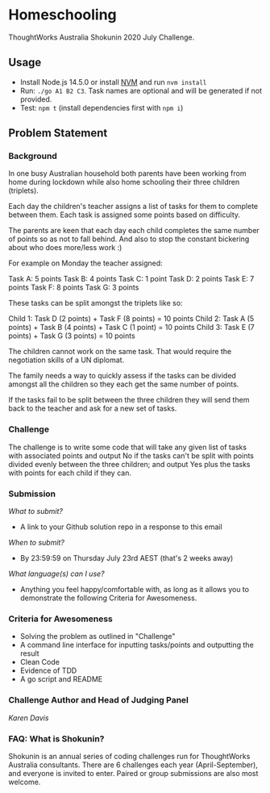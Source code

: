 # Homeschooling

ThoughtWorks Australia Shokunin 2020 July Challenge.

## Usage

-  Install Node.js 14.5.0 or install [NVM](https://github.com/nvm-sh/nvm) and run `nvm install`
-  Run: `./go A1 B2 C3`. Task names are optional and will be generated if not provided.
-  Test: `npm t` (install dependencies first with `npm i`)

## Problem Statement

### Background

In one busy Australian household both parents have been working from home during lockdown while also home schooling their three children (triplets).

Each day the children's teacher assigns a list of tasks for them to complete between them. Each task is assigned some points based on difficulty.

The parents are keen that each day each child completes the same number of points so as not to fall behind. And also to stop the constant bickering about who does more/less work :)

For example on Monday the teacher assigned:

Task A: 5 points
Task B: 4 points
Task C: 1 point
Task D: 2 points
Task E: 7 points
Task F: 8 points
Task G: 3 points

These tasks can be split amongst the triplets like so:

Child 1: Task D (2 points) + Task F (8 points) = 10 points
Child 2: Task A (5 points) + Task B (4 points) + Task C (1 point) = 10 points
Child 3: Task E (7 points) + Task G (3 points) = 10 points

The children cannot work on the same task. That would require the negotiation skills of a UN diplomat.

The family needs a way to quickly assess if the tasks can be divided amongst all the children so they each get the same number of points.

If the tasks fail to be split between the three children they will send them back to the teacher and ask for a new set of tasks.

### Challenge

The challenge is to write some code that will take any given list of tasks with associated points and output No if the tasks can't be split with points divided evenly between the three children; and output Yes plus the tasks with points for each child if they can.

### Submission

_What to submit?_

- A link to your Github solution repo in a response to this email

_When to submit?_

- By 23:59:59 on Thursday July 23rd AEST (that's 2 weeks away)

_What language(s) can I use?_

- Anything you feel happy/comfortable with, as long as it allows you to demonstrate the following Criteria for Awesomeness.

### Criteria for Awesomeness

- Solving the problem as outlined in "Challenge"
- A command line interface for inputting tasks/points and outputting the result
- Clean Code
- Evidence of TDD
- A go script and README

### Challenge Author and Head of Judging Panel

_Karen Davis_

### FAQ: What is Shokunin?

Shokunin is an annual series of coding challenges run for ThoughtWorks Australia consultants.  There are 6 challenges each year (April-September), and everyone is invited to enter.  Paired or group submissions are also most welcome.
